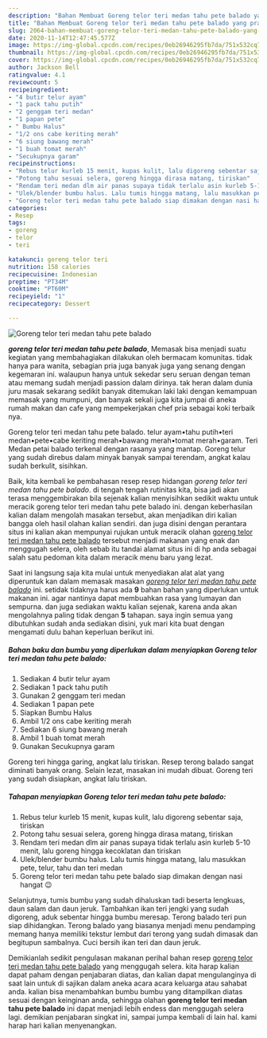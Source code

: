 ```yaml
---
description: "Bahan Membuat Goreng telor teri medan tahu pete balado yang praktis"
title: "Bahan Membuat Goreng telor teri medan tahu pete balado yang praktis"
slug: 2064-bahan-membuat-goreng-telor-teri-medan-tahu-pete-balado-yang-praktis
date: 2020-11-14T12:47:45.577Z
image: https://img-global.cpcdn.com/recipes/0eb26946295fb7da/751x532cq70/goreng-telor-teri-medan-tahu-pete-balado-foto-resep-utama.jpg
thumbnail: https://img-global.cpcdn.com/recipes/0eb26946295fb7da/751x532cq70/goreng-telor-teri-medan-tahu-pete-balado-foto-resep-utama.jpg
cover: https://img-global.cpcdn.com/recipes/0eb26946295fb7da/751x532cq70/goreng-telor-teri-medan-tahu-pete-balado-foto-resep-utama.jpg
author: Jackson Bell
ratingvalue: 4.1
reviewcount: 5
recipeingredient:
- "4 butir telur ayam"
- "1 pack tahu putih"
- "2 genggam teri medan"
- "1 papan pete"
- " Bumbu Halus"
- "1/2 ons cabe keriting merah"
- "6 siung bawang merah"
- "1 buah tomat merah"
- "Secukupnya garam"
recipeinstructions:
- "Rebus telur kurleb 15 menit, kupas kulit, lalu digoreng sebentar saja, tiriskan"
- "Potong tahu sesuai selera, goreng hingga dirasa matang, tiriskan"
- "Rendam teri medan dlm air panas supaya tidak terlalu asin kurleb 5-10 menit, lalu goreng hingga kecoklatan dan tiriskan"
- "Ulek/blender bumbu halus. Lalu tumis hingga matang, lalu masukkan pete, telur, tahu dan teri medan"
- "Goreng telor teri medan tahu pete balado siap dimakan dengan nasi hangat 😉"
categories:
- Resep
tags:
- goreng
- telor
- teri

katakunci: goreng telor teri 
nutrition: 158 calories
recipecuisine: Indonesian
preptime: "PT34M"
cooktime: "PT60M"
recipeyield: "1"
recipecategory: Dessert

---
```



![Goreng telor teri medan tahu pete balado](https://img-global.cpcdn.com/recipes/0eb26946295fb7da/751x532cq70/goreng-telor-teri-medan-tahu-pete-balado-foto-resep-utama.jpg)

<b><i>goreng telor teri medan tahu pete balado</i></b>, Memasak bisa menjadi suatu kegiatan yang membahagiakan dilakukan oleh bermacam komunitas. tidak hanya para wanita, sebagian pria juga banyak juga yang senang dengan kegemaran ini. walaupun hanya untuk sekedar seru seruan dengan teman atau memang sudah menjadi passion dalam dirinya. tak heran dalam dunia juru masak sekarang sedikit banyak ditemukan laki laki dengan kemampuan memasak yang mumpuni, dan banyak sekali juga kita jumpai di aneka rumah makan dan cafe yang mempekerjakan chef pria sebagai koki terbaik nya.

Goreng telor teri medan tahu pete balado. telur ayam•tahu putih•teri medan•pete•cabe keriting merah•bawang merah•tomat merah•garam. Teri Medan petai balado terkenal dengan rasanya yang mantap. Goreng telur yang sudah direbus dalam minyak banyak sampai terendam, angkat kalau sudah berkulit, sisihkan.

Baik, kita kembali ke pembahasan resep resep hidangan <i>goreng telor teri medan tahu pete balado</i>. di tengah tengah rutinitas kita, bisa jadi akan terasa menggembirakan bila sejenak kalian menyisihkan sedikit waktu untuk meracik goreng telor teri medan tahu pete balado ini. dengan keberhasilan kalian dalam mengolah masakan tersebut, akan menjadikan diri kalian bangga oleh hasil olahan kalian sendiri. dan juga disini dengan perantara situs ini kalian akan mempunyai rujukan untuk meracik olahan <u>goreng telor teri medan tahu pete balado</u> tersebut menjadi makanan yang enak dan menggugah selera, oleh sebab itu tandai alamat situs ini di hp anda sebagai salah satu pedoman kita dalam meracik menu baru yang lezat.


Saat ini langsung saja kita mulai untuk menyediakan alat alat yang diperuntuk kan dalam memasak masakan <u><i>goreng telor teri medan tahu pete balado</i></u> ini. setidak tidaknya harus ada <b>9</b> bahan bahan yang diperlukan untuk makanan ini. agar nantinya dapat membuahkan rasa yang lumayan dan sempurna. dan juga sediakan waktu kalian sejenak, karena anda akan mengolahnya paling tidak dengan <b>5</b> tahapan. saya ingin semua yang dibutuhkan sudah anda sediakan disini, yuk mari kita buat dengan mengamati dulu bahan keperluan berikut ini.

<!--inarticleads1-->

##### Bahan baku dan bumbu yang diperlukan dalam menyiapkan Goreng telor teri medan tahu pete balado:

1. Sediakan 4 butir telur ayam
1. Sediakan 1 pack tahu putih
1. Gunakan 2 genggam teri medan
1. Sediakan 1 papan pete
1. Siapkan  Bumbu Halus
1. Ambil 1/2 ons cabe keriting merah
1. Sediakan 6 siung bawang merah
1. Ambil 1 buah tomat merah
1. Gunakan Secukupnya garam


Goreng teri hingga garing, angkat lalu tiriskan. Resep terong balado sangat diminati banyak orang. Selain lezat, masakan ini mudah dibuat. Goreng teri yang sudah disiapkan, angkat lalu tiriskan. 

<!--inarticleads2-->

##### Tahapan menyiapkan Goreng telor teri medan tahu pete balado:

1. Rebus telur kurleb 15 menit, kupas kulit, lalu digoreng sebentar saja, tiriskan
1. Potong tahu sesuai selera, goreng hingga dirasa matang, tiriskan
1. Rendam teri medan dlm air panas supaya tidak terlalu asin kurleb 5-10 menit, lalu goreng hingga kecoklatan dan tiriskan
1. Ulek/blender bumbu halus. Lalu tumis hingga matang, lalu masukkan pete, telur, tahu dan teri medan
1. Goreng telor teri medan tahu pete balado siap dimakan dengan nasi hangat 😉


Selanjutnya, tumis bumbu yang sudah dihaluskan tadi beserta lengkuas, daun salam dan daun jeruk. Tambahkan ikan teri jengki yang sudah digoreng, aduk sebentar hingga bumbu meresap. Terong balado teri pun siap dihidangkan. Terong balado yang biasanya menjadi menu pendamping memang hanya memiliki tekstur lembut dari terong yang sudah dimasak dan begitupun sambalnya. Cuci bersih ikan teri dan daun jeruk. 

Demikianlah sedikit pengulasan makanan perihal bahan resep <u>goreng telor teri medan tahu pete balado</u> yang menggugah selera. kita harap kalian dapat paham dengan penjabaran diatas, dan kalian dapat mengulanginya di saat lain untuk di sajikan dalam aneka acara acara keluarga atau sahabat anda. kalian bisa menambahkan bumbu bumbu yang ditampilkan diatas sesuai dengan keinginan anda, sehingga olahan <b>goreng telor teri medan tahu pete balado</b> ini dapat menjadi lebih endess dan menggugah selera lagi. demikian penjabaran singkat ini, sampai jumpa kembali di lain hal. kami harap hari kalian menyenangkan.

